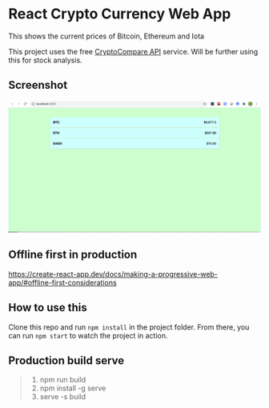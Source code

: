 # React Crypto Currency Web App

This shows the current prices of Bitcoin, Ethereum and Iota

This project uses the free [CryptoCompare API](http://cryptocompare.com/api) service. Will be further using this for stock analysis.

## Screenshot

![view](src/View.png)

## Offline first in production 

https://create-react-app.dev/docs/making-a-progressive-web-app/#offline-first-considerations

## How to use this

Clone this repo and run `npm install` in the project folder. From there, you can run `npm start` to watch the project in action.

## Production build serve

  > 1. npm run build
  > 2. npm install -g serve
  > 3. serve -s build


